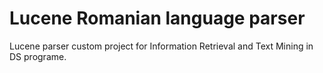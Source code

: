 # Lucene Romanian language parser
Lucene parser custom project for Information Retrieval and Text Mining in DS programe.
